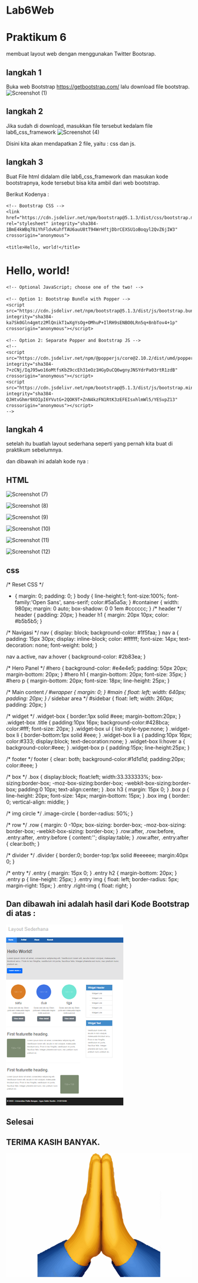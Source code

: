 # Lab6Web
# Praktikum 6
membuat layout web dengan menggunakan Twitter Bootsrap.
## langkah 1
Buka web Bootstrap https://getbootstrap.com/ lalu download file bootstrap.
![Screenshot (1)](https://user-images.githubusercontent.com/101470912/164892402-2db87b0b-cb3d-4284-abfd-b16a3b3afa27.png)


## langkah 2
Jika sudah di download, masukkan file tersebut kedalam file lab6_css_framework
![Screenshot (4)](https://user-images.githubusercontent.com/101470912/164892418-0a6fa204-14a1-4e5f-8d8d-becf5d65298d.png)

Disini kita akan mendapatkan 2 file, yaitu : css dan js.


## langkah 3
Buat File html didalam dile lab6_css_framework dan masukan kode bootstrapnya, kode tersebut bisa kita ambil dari web bootstrap.

Berikut Kodenya :

<!doctype html>
<html lang="en">
  <head>
    <!-- Required meta tags -->
    <meta charset="utf-8">
    <meta name="viewport" content="width=device-width, initial-scale=1">

    <!-- Bootstrap CSS -->
    <link href="https://cdn.jsdelivr.net/npm/bootstrap@5.1.3/dist/css/bootstrap.min.css" rel="stylesheet" integrity="sha384-1BmE4kWBq78iYhFldvKuhfTAU6auU8tT94WrHftjDbrCEXSU1oBoqyl2QvZ6jIW3" crossorigin="anonymous">

    <title>Hello, world!</title>
  </head>
  <body>
    <h1>Hello, world!</h1>

    <!-- Optional JavaScript; choose one of the two! -->

    <!-- Option 1: Bootstrap Bundle with Popper -->
    <script src="https://cdn.jsdelivr.net/npm/bootstrap@5.1.3/dist/js/bootstrap.bundle.min.js" integrity="sha384-ka7Sk0Gln4gmtz2MlQnikT1wXgYsOg+OMhuP+IlRH9sENBO0LRn5q+8nbTov4+1p" crossorigin="anonymous"></script>

    <!-- Option 2: Separate Popper and Bootstrap JS -->
    <!--
    <script src="https://cdn.jsdelivr.net/npm/@popperjs/core@2.10.2/dist/umd/popper.min.js" integrity="sha384-7+zCNj/IqJ95wo16oMtfsKbZ9ccEh31eOz1HGyDuCQ6wgnyJNSYdrPa03rtR1zdB" crossorigin="anonymous"></script>
    <script src="https://cdn.jsdelivr.net/npm/bootstrap@5.1.3/dist/js/bootstrap.min.js" integrity="sha384-QJHtvGhmr9XOIpI6YVutG+2QOK9T+ZnN4kzFN1RtK3zEFEIsxhlmWl5/YESvpZ13" crossorigin="anonymous"></script>
    -->
  </body>
</html>

## langkah 4
setelah itu buatlah layout sederhana seperti yang pernah kita buat di praktikum sebelumnya.

dan dibawah ini adalah kode nya :
## HTML

![Screenshot (7)](https://user-images.githubusercontent.com/101470912/164892502-af85469a-54cf-4a0f-88ee-00f62e286ab0.png)

![Screenshot (8)](https://user-images.githubusercontent.com/101470912/164892510-4f523bf4-80fa-4b0e-a6c8-19027ba467f4.png)

![Screenshot (9)](https://user-images.githubusercontent.com/101470912/164892517-e519dbbc-8958-4f71-8036-b5fbb11c6b8d.png)

![Screenshot (10)](https://user-images.githubusercontent.com/101470912/164892526-c71c5e60-4221-4767-bcd7-bcb7dfd3efaf.png)

![Screenshot (11)](https://user-images.githubusercontent.com/101470912/164892531-380b7d5a-4f41-42a5-a093-c9d8eaf0fb0f.png)

![Screenshot (12)](https://user-images.githubusercontent.com/101470912/164892538-53983f76-25b1-49b9-987f-50ec5375390b.png)


## css

/* Reset CSS */
* {
  margin: 0;
  padding: 0;
 }
 body {
  line-height:1;
  font-size:100%;
  font-family:'Open Sans', sans-serif;
  color:#5a5a5a;
 }
 #container {
  width: 980px;
  margin: 0 auto;
  box-shadow: 0 0 1em #cccccc;
 }
 /* header */
 header {
  padding: 20px;
 }
 header h1 {
  margin: 20px 10px;
  color: #b5b5b5;
 }
 
 /* Navigasi */
  nav {
   display: block;
   background-color: #1f5faa;
  }
  nav a {
   padding: 15px 30px;
   display: inline-block;
   color: #ffffff;
   font-size: 14px;
   text-decoration: none;
   font-weight: bold;
  }
 
  nav a.active,
  nav a:hover {
   background-color: #2b83ea;
  }
 
 /* Hero Panel */
 #hero {
   background-color: #e4e4e5;
   padding: 50px 20px;
   margin-bottom: 20px;
  }
  #hero h1 {
   margin-bottom: 20px;
   font-size: 35px;
  }
  #hero p {
   margin-bottom: 20px;
   font-size: 18px;
   line-height: 25px;
  }
 
 /* Main content */
  #wrapper {
    margin: 0;
  }
  #main {
   float: left;
   width: 640px;
   padding: 20px;
  }
  /* sidebar area */
  #sidebar {
   float: left;
   width: 260px;
   padding: 20px;
  }
 
 /* widget */
 .widget-box {
   border:1px solid #eee;
   margin-bottom:20px;
  }
  .widget-box .title {
   padding:10px 16px;
   background-color:#428bca;
   color:#fff;
   font-size: 20px;
  }
  .widget-box ul {
   list-style-type:none;
  }
  .widget-box li {
   border-bottom:1px solid #eee;
 }
 .widget-box li a {
  padding:10px 16px;
  color:#333;
  display:block;
  text-decoration:none;
 }
 .widget-box li:hover a {
  background-color:#eee;
 }
 .widget-box p {
  padding:15px;
  line-height:25px;
 } 
 
 /* footer */
 footer {
   clear: both;
   background-color:#1d1d1d;
   padding:20px;
   color:#eee;
  }
  
 /* box */
 .box {
   display:block;
   float:left;
   width:33.333333%;
   box-sizing:border-box;
   -moz-box-sizing:border-box;
   -webkit-box-sizing:border-box;
   padding:0 10px;
   text-align:center;
  }
  .box h3 {
   margin: 15px 0;
  }
  .box p {
   line-height: 20px;
   font-size: 14px;
   margin-bottom: 15px;
  }
  .box img {
   border: 0;
   vertical-align: middle;
  }
 
 /* img circle */
  .image-circle {
   border-radius: 50%;
  }
 
 /* row */
  .row {
   margin: 0 -10px;
   box-sizing: border-box;
   -moz-box-sizing: border-box;
   -webkit-box-sizing: border-box;
  }
  .row:after, .row:before,
  .entry:after, .entry:before {
   content:'';
   display:table;
  }
  .row:after,
  .entry:after {
   clear:both;
  } 
 
 /* divider */
  .divider {
   border:0;
   border-top:1px solid #eeeeee;
   margin:40px 0;
  }
 
 /* entry */
  .entry {
   margin: 15px 0;
  }
  .entry h2 {
   margin-bottom: 20px;
  }
  .entry p {
   line-height: 25px;
  }
  .entry img {
   float: left;
   border-radius: 5px;
   margin-right: 15px;
  }
  .entry .right-img {
   float: right;
  } 


## Dan dibawah ini adalah hasil dari Kode Bootstrap di atas :
![gambar 3](screenshot/Screenshot%20(6).png)

## Selesai 

## TERIMA KASIH BANYAK.
![gambar 3](screenshot/2994367789.png)






